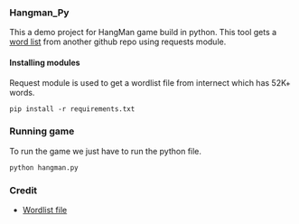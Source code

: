 ### Hangman_Py
This a demo project for HangMan game build in python. This tool gets a [word list](https://raw.githubusercontent.com/Tom25/Hangman/master/wordlist.txt) from another github repo using requests module.

#### Installing modules
Request module is used to get a wordlist file from internect which has 52K+ words. 
```shell
pip install -r requirements.txt
```

### Running game
To run the game we just have to run the python file.
```shell
python hangman.py
```

### Credit
- [Wordlist file](https:www.github.com/Tom25/Hangman)
